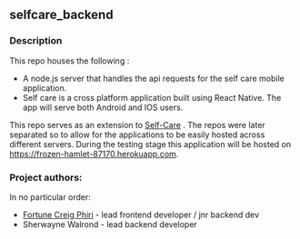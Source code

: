 ## selfcare_backend


### Description
This repo houses the following :
- A node.js server that handles the api requests for the self care mobile application.
- Self care is a cross platform application built using React Native. The app will serve both Android and IOS users.

This repo serves as an extension to [Self-Care](https://www.github.com/selfcareapp/selfcare_frontend) . The repos were later separated so to allow for the applications to be easily hosted across different servers. 
During the testing stage this application will be hosted on  https://frozen-hamlet-87170.herokuapp.com.

### Project authors:

In no particular order:
* [Fortune Creig Phiri](https://creigphiri.github.io) - lead frontend developer / jnr backend dev
* Sherwayne Walrond - lead backend developer